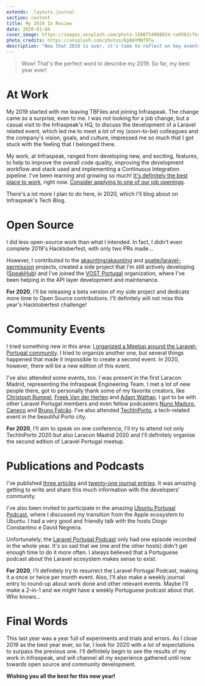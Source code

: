 ```yaml
---
extends: _layouts.journal
section: content
title: My 2019 In Review
date: 2020-01-04
cover_image: https://images.unsplash.com/photo-1500754088824-ce0582cfe45f?ixlib=rb-1.2.1&ixid=eyJhcHBfaWQiOjEyMDd9&auto=format&fit=crop&w=1955&q=80
photo_credits: https://unsplash.com/photos/KpBAYMNf9Tw
description: "Now that 2019 is over, it's time to reflect on key events and set expectations for the new year."
---
```


> Wow! That's the perfect word to describe my 2019. So far, my best year ever!

# At Work

My 2019 started with me leaving TBFiles and joining Infraspeak. The change came as a surprise, even to me. I was not looking for a job change, but a casual visit to the Infraspeak's HQ, to discuss the development of a Laravel related event, which led me to meet a lot of my (soon-to-be) colleagues and the company's vision, goals, and culture, impressed me so much that I got stuck with the feeling that I belonged there.

My work, at Infraspeak, ranged from developing new, and exciting, features, to help to improve the overall code quality, improving the development workflow and stack used and implementing a Continuous Integration pipeline. I've been learning and growing so much! [It's definitely the best place to work](https://app.escapethecity.org/organisation/1549883291653x608145287664047200), right now. [Consider applying to one of our job openings](https://app.escapethecity.org/organisation/1549883291653x608145287664047200).

There's a lot more I plan to do here, in 2020, which I'll blog about on Infraspeak's Tech Blog.

# Open Source

I did less open-source work than what I intended. In fact, I didn't even complete 2019's Hacktoberfest, with only two PRs made…

However, I contributed to the [akaunting/akaunting](https://github.com/akaunting/akaunting) and [spatie/laravel-permission](https://github.com/spatie/laravel-permission) projects, created a side project that I'm still actively developing ([SpeakHub](https://github.com/speakhub)) and I've joined the [VOST Portugal](https://info.vost.pt/) organization, where I've been helping in the API layer development and maintenance.

**For 2020**, I'll be releasing a beta version of my side project and dedicate more time to Open Source contributions. I'll definitely will not miss this year's Hacktoberfest challenge!

# Community Events

I tried something new in this area: [I organized a Meetup around the Laravel-Portugal community](https://medium.com/infraspeak/laravel-portugal-meetup-1st-edition-will-happen-in-porto-4c44661efdc0). I tried to organize another one, but several things happened that made it impossible to create a second event. In 2020, however, there will be a new edition of this event.

I've also attended some events, too. I was present in the first Laracon Madrid, representing the Infraspeak Engineering Team. I met a lot of new people there, got to personally thank some of my favorite creators, like [Christoph Rumpel](https://twitter.com/christophrumpel), [Freek Van der Herten](https://twitter.com/freekmurze) and [Adam Wathan](https://twitter.com/adamwathan). I got to be with other Laravel Portugal members and even fellow podcasters [Nuno Maduro](https://twitter.com/enunomaduro), [Caneco](https://twitter.com/Caneco) and [Bruno Falcão](https://twitter.com/brunocfalcao). I've also attended [TechInPorto](https://techinporto.com/archive/2019/), a tech-related event in the beautiful Porto city.

**For 2020**, I'll aim to speak on one conference, I'll try to attend not only TechInPorto 2020 but also Laracon Madrid 2020 and I'll definitely organise the second edition of Laravel Portugal meetup.

# Publications and Podcasts

I've published [three articles](/articles) and [twenty-one journal entries](/journal). It was amazing getting to write and share this much information with the developers' community.

I've also been invited to participate in the amazing [Ubuntu Portugal Podcast](https://podcastubuntuportugal.org/ep-56-laravel-dingo/), where I discussed my transition from the Apple ecosystem to Ubuntu. I had a very good and friendly talk with the hosts Diogo Constantino e David Negreira.

Unfortunately, the [Laravel Portugal Podcast](https://www.youtube.com/channel/UCIbMW1h5VReAQAwJGi_zT3w/videos) only had one episode recorded in the whole year. It's so sad that we (me and the other hosts) didn't get enough time to do it more often. I always believed that a Portuguese podcast about the Laravel ecosystem makes sense to exist.

**For 2020**, I'll definitely try to resurrect the Laravel Portugal Podcast, making it a once or twice per month event. Also, I'll also make a weekly journal entry to round-up about work done and other relevant events. Maybe I'll make a 2-in-1 and we might have a weekly Portuguese podcast about that. Who knows…

# Final Words

This last year was a year full of experiments and trials and errors. As I close 2019 as the best year ever, so far, I look for 2020 with a lot of expectations to surpass the previous one. I'll definitely begin to see the results of my work in Infraspeak, and will channel all my experience gathered until now towards open source and community development.

**Wishing you all the best for this new year!**